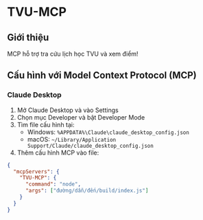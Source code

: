 # TVU-MCP

## Giới thiệu

MCP hỗ trợ tra cứu lịch học TVU và xem điểm!

## Cấu hình với Model Context Protocol (MCP)

### Claude Desktop

1. Mở Claude Desktop và vào Settings
2. Chọn mục Developer và bật Developer Mode
3. Tìm file cấu hình tại:
   - Windows: `%APPDATA%\Claude\claude_desktop_config.json`
   - macOS: `~/Library/Application Support/Claude/claude_desktop_config.json`
4. Thêm cấu hình MCP vào file:

```json
{
  "mcpServers": {
    "TVU-MCP": {
      "command": "node",
      "args": ["đường/dẫn/đến/build/index.js"]
    }
  }
}
```
